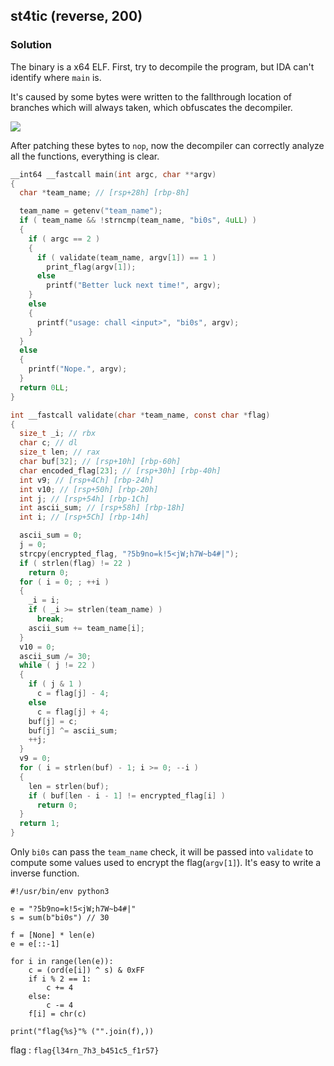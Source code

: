 ## st4tic (reverse, 200)

### Solution

The binary is a x64 ELF. First, try to decompile the program, but IDA can't identify where `main` is.

It's caused by some bytes were written to the fallthrough location of branches which will always taken, which obfuscates the decompiler.

![](https://i.imgur.com/UySxrdy.png)

After patching these bytes to `nop`, now the decompiler can correctly analyze all the functions, everything is clear.

```c
__int64 __fastcall main(int argc, char **argv)
{
  char *team_name; // [rsp+28h] [rbp-8h]

  team_name = getenv("team_name");
  if ( team_name && !strncmp(team_name, "bi0s", 4uLL) )
  {
    if ( argc == 2 )
    {
      if ( validate(team_name, argv[1]) == 1 )
        print_flag(argv[1]);
      else
        printf("Better luck next time!", argv);
    }
    else
    {
      printf("usage: chall <input>", "bi0s", argv);
    }
  }
  else
  {
    printf("Nope.", argv);
  }
  return 0LL;
}

int __fastcall validate(char *team_name, const char *flag)
{
  size_t _i; // rbx
  char c; // dl
  size_t len; // rax
  char buf[32]; // [rsp+10h] [rbp-60h]
  char encoded_flag[23]; // [rsp+30h] [rbp-40h]
  int v9; // [rsp+4Ch] [rbp-24h]
  int v10; // [rsp+50h] [rbp-20h]
  int j; // [rsp+54h] [rbp-1Ch]
  int ascii_sum; // [rsp+58h] [rbp-18h]
  int i; // [rsp+5Ch] [rbp-14h]

  ascii_sum = 0;
  j = 0;
  strcpy(encrypted_flag, "?5b9no=k!5<jW;h7W~b4#|");
  if ( strlen(flag) != 22 )
    return 0;
  for ( i = 0; ; ++i )
  {
    _i = i;
    if ( _i >= strlen(team_name) )
      break;
    ascii_sum += team_name[i];
  }
  v10 = 0;
  ascii_sum /= 30;
  while ( j != 22 )
  {
    if ( j & 1 )
      c = flag[j] - 4;
    else
      c = flag[j] + 4;
    buf[j] = c;
    buf[j] ^= ascii_sum;
    ++j;
  }
  v9 = 0;
  for ( i = strlen(buf) - 1; i >= 0; --i )
  {
    len = strlen(buf);
    if ( buf[len - i - 1] != encrypted_flag[i] )
      return 0;
  }
  return 1;
}
```

Only `bi0s` can pass the `team_name` check, it will be passed into `validate` to compute some values used to encrypt the flag(`argv[1]`). It's easy to write a inverse function.

```
#!/usr/bin/env python3

e = "?5b9no=k!5<jW;h7W~b4#|"
s = sum(b"bi0s") // 30

f = [None] * len(e)
e = e[::-1]

for i in range(len(e)):
    c = (ord(e[i]) ^ s) & 0xFF
    if i % 2 == 1:
        c += 4
    else:
        c -= 4
    f[i] = chr(c)

print("flag{%s}"% ("".join(f),))
```

flag : `flag{l34rn_7h3_b451c5_f1r57}`
